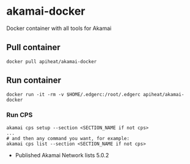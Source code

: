# akamai-docker

Docker container with all tools for Akamai

## Pull container

```shell
docker pull apiheat/akamai-docker
```

## Run container

```shell
docker run -it -rm -v $HOME/.edgerc:/root/.edgerc apiheat/akamai-docker
```

### Run CPS

```shell
akamai cps setup --section <SECTION_NAME if not cps>
...
# and then any command you want, for example:
akamai cps list --section <SECTION_NAME if not cps>
```

* Published Akamai Network lists 5.0.2